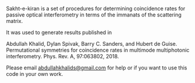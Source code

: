Sakht-e-kiran is a set of procedures for determining coincidence rates for passive optical interferometry in terms of the immanats of the scattering matrix.

It was used to generate results published in 

Abdullah Khalid, Dylan Spivak, Barry C. Sanders, and Hubert de Guise. Permutational symmetries for coincidence rates in multimode multiphotonic interferometry. Phys. Rev. A, 97:063802, 2018.

Please email abdullahkhalids@gmail.com for help or if you want to use this code in your own work.
